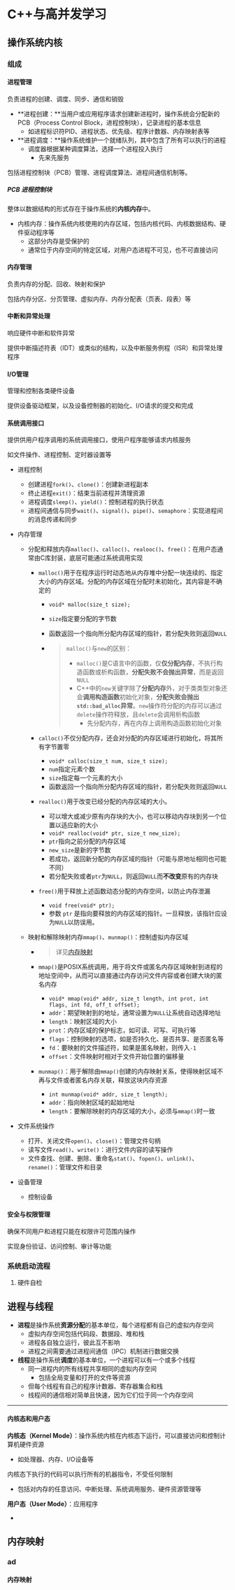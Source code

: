 # C++与高并发学习

## 操作系统内核

### 组成

#### 进程管理

负责进程的创建、调度、同步、通信和销毁

- **进程创建：**当用户或应用程序请求创建新进程时，操作系统会分配新的PCB（Process Control Block，进程控制块），记录进程的基本信息
  - 如进程标识符PID、进程状态、优先级、程序计数器、内存映射表等
- **进程调度：**操作系统维护一个就绪队列，其中包含了所有可以执行的进程
  - 调度器根据某种调度算法，选择一个进程投入执行
    - 先来先服务

包括进程控制块（PCB）管理、进程调度算法、进程间通信机制等。

##### PCB 进程控制块

整体以数据结构的形式存在于操作系统的**内核内存**中。

- 内核内存：操作系统内核使用的内存区域，包括内核代码、内核数据结构、硬件驱动程序等
  - 这部分内存是受保护的
  - 通常位于内存空间的特定区域，对用户态进程不可见，也不可直接访问

#### 内存管理

负责内存的分配、回收、映射和保护

包括内存分区、分页管理、虚拟内存、内存分配表（页表、段表）等

#### 中断和异常处理

响应硬件中断和软件异常

提供中断描述符表（IDT）或类似的结构，以及中断服务例程（ISR）和异常处理程序

#### I/O管理

管理和控制各类硬件设备

提供设备驱动框架，以及设备控制器的初始化、I/O请求的提交和完成

#### 系统调用接口

提供供用户程序调用的系统调用接口，使用户程序能够请求内核服务

如文件操作、进程控制、定时器设置等

- 进程控制

  - 创建进程`fork()`、`clone()`：创建新进程副本
  - 终止进程`exit()`：结束当前进程并清理资源
  - 进程调度`sleep()`、`yield()`：控制进程的执行状态
  - 进程间通信与同步`wait()`、`signal()`、`pipe()`、`semaphore`：实现进程间的消息传递和同步

- 内存管理

  - 分配和释放内存`malloc()`、`calloc()`、`realooc()`、`free()`：在用户态通常由C库封装，底层可能通过系统调用实现

    - `malloc()`用于在程序运行时动态地从内存堆中分配一块连续的、指定大小的内存区域。分配的内存区域在分配时未初始化，其内容是不确定的

      - `void* malloc(size_t size);`

      - `size`指定要分配的字节数

      - 函数返回一个指向所分配内存区域的指针，若分配失败则返回`NULL`

      - > `malloc()`与`new`的区别：
        >
        > - `malloc()`是C语言中的函数，仅**仅分配内存**，不执行构造函数或析构函数，**分配失败不会抛出异常**，而是返回`NULL`
        > - C++中的`new`关键字除了**分配内存**外，对于类类型对象还会**调用构造函数**初始化对象，**分配失败会抛出`std::bad_alloc`异常**。`new`操作符分配的内存可以通过`delete`操作符释放，且`delete`会调用析构函数
        >   - 先分配内存，再在内存上调用构造函数初始化对象

    - `calloc()`不仅分配内存，还会对分配的内存区域进行初始化，将其所有字节置零

      - `void* calloc(size_t num, size_t size);`
      - `num`指定元素个数
      - `size`指定每一个元素的大小
      - 函数返回一个指向所分配内存区域的指针，若分配失败则返回`NULL`

    - `realloc()`用于改变已经分配的内存区域的大小。

      - 可以增大或减少原有内存块的大小，也可以移动内存块到另一个位置以适应新的大小
      - `void* realloc(void* ptr, size_t new_size);`
      - `ptr`指向之前分配的内存区域
      - `new_size`是新的字节数
      - 若成功，返回新分配的内存区域的指针（可能与原地址相同也可能不同）
      - 若分配失败或者`ptr`为`NULL`，则返回`NULL`而**不改变**原有的内存块

    - `free()`用于释放上述函数动态分配的内存空间，以防止内存泄漏

      - `void free(void* ptr);`
      - 参数 `ptr` 是指向要释放的内存区域的指针。一旦释放，该指针应设为`NULL`以防误用。

  - 映射和解除映射内存`mmap()`、`munmap()`：控制虚拟内存区域

    - > 详见[内存映射](#内存映射)

    - `mmap()`是POSIX系统调用，用于将文件或匿名内存区域映射到进程的地址空间中，从而可以直接通过内存访问文件内容或者创建大块的匿名内存

      - `void* mmap(void* addr, size_t length, int prot, int flags, int fd, off_t offset);`
      - `addr`：期望映射到的地址，通常设置为`NULL`让系统自动选择地址
      - `length`：映射区域的大小
      - `prot`：内存区域的保护标志，如可读、可写、可执行等
      - `flags`：控制映射的选项，如是否持久化、是否共享、是否匿名等
      - `fd`：要映射的文件描述符，如果是匿名映射，则传入`-1`
      - `offset`：文件映射时相对于文件开始位置的偏移量

    - `munmap()`：用于解除由`mmap()`创建的内存映射关系，使得映射区域不再与文件或者匿名内存关联，释放这块内存资源

      - `int munmap(void* addr, size_t length);`
      - `addr`：指向映射区域的起始地址
      - `length`：要解除映射的内存区域的大小，必须与`mmap()`时一致

- 文件系统操作

  - 打开、关闭文件`open()`、`close()`：管理文件句柄
  - 读写文件`read()`、`write()`：进行文件内容的读写操作
  - 文件查找、创建、删除、重命名`stat()`、`fopen()`、`unlink()`、`rename()`：管理文件和目录

- 设备管理

  - 控制设备

#### 安全与权限管理

确保不同用户和进程只能在权限许可范围内操作

实现身份验证、访问控制、审计等功能

### 系统启动流程

1. 硬件自检

## 进程与线程

- **进程**是操作系统**资源分配**的基本单位，每个进程都有自己的虚拟内存空间
  - 虚拟内存空间包括代码段、数据段、堆和栈
  - 进程各自独立运行，彼此互不影响
  - 进程之间需要通过进程间通信（IPC）机制进行数据交换
- **线程**是操作系统**调度**的基本单位，一个进程可以有一个或多个线程
  - 同一进程内的所有线程共享相同的虚拟内存空间
    - 包括全局变量和打开的文件等资源
  - 但每个线程有自己的程序计数器、寄存器集合和栈
  - 线程间的通信相对简单且快速，因为它们位于同一个内存空间

- - -

#### 内核态和用户态

**内核态（Kernel Mode）**：操作系统内核在内核态下运行，可以直接访问和控制计算机硬件资源

- 如处理器、内存、I/O设备等

内核态下执行的代码可以执行所有的机器指令，不受任何限制

- 包括对内存的任意访问、中断处理、系统调用服务、硬件资源管理等

**用户态（User Mode）**：应用程序

- 

## 内存映射

### ad

#### 内存映射

